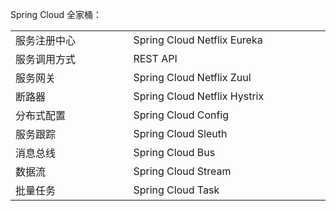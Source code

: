 
Spring Cloud 全家桶：

<center>
    <table width="800">
	<tr><td width="300">服务注册中心</td><td width="500">Spring Cloud Netflix Eureka</td></tr>
	<tr><td width="300">服务调用方式</td><td width="500">REST API</td></tr>
	<tr><td width="300">服务网关</td><td width="500">Spring Cloud Netflix Zuul</td></tr>
    <tr><td width="300">断路器</td><td width="500">Spring Cloud Netflix Hystrix</td></tr>
    <tr><td width="300">分布式配置</td><td width="500">Spring Cloud Config</td></tr>
    <tr><td width="300">服务跟踪</td><td width="500">Spring Cloud Sleuth</td></tr>
	<tr><td width="300">消息总线</td><td width="500">Spring Cloud Bus</td></tr>
	<tr><td width="300">数据流</td><td width="500">Spring Cloud Stream</td></tr>
	<tr><td width="300">批量任务</td><td width="500">Spring Cloud Task</td></tr>
    </table>
</center>


